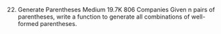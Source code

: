 22. Generate Parentheses
    Medium
    19.7K
    806
    Companies
    Given n pairs of parentheses, write a function to generate all combinations of well-formed parentheses.